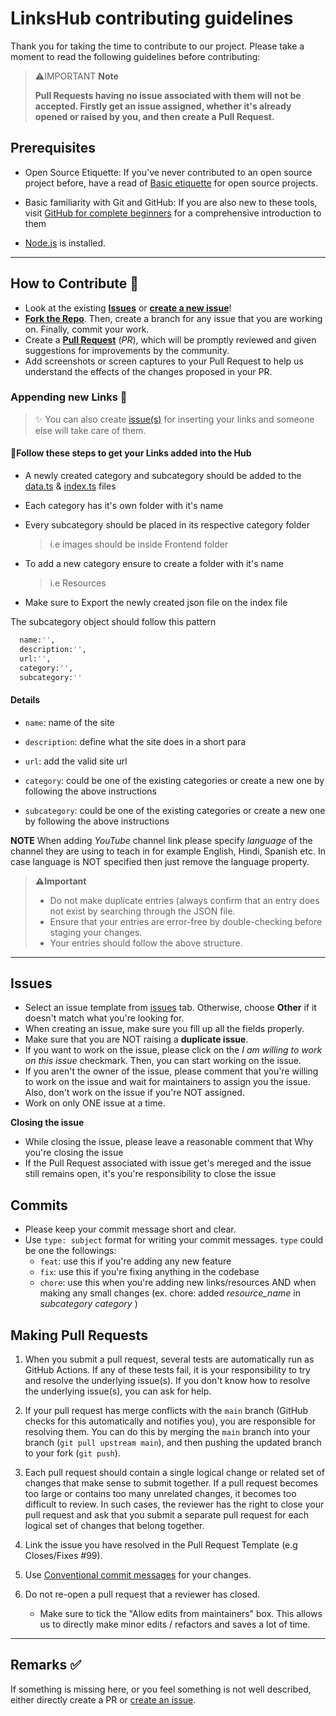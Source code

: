 # LinksHub contributing guidelines

Thank you for taking the time to contribute to our project. Please take a moment to read the following guidelines before contributing:

> ⚠️IMPORTANT **Note** 
>
> **Pull Requests having no issue associated with them will not be accepted. Firstly get an issue assigned, whether it's already opened or raised by you, and then create a Pull Request.**

## Prerequisites

- Open Source Etiquette: If you've never contributed to an open source project before, have a read of [Basic etiquette](https://developer.mozilla.org/en-US/docs/MDN/Community/Open_source_etiquette) for open source projects.

- Basic familiarity with Git and GitHub: If you are also new to these tools, visit [GitHub for complete beginners](https://developer.mozilla.org/en-US/docs/MDN/Contribute/GitHub_beginners) for a comprehensive introduction to them

- [Node.js](https://nodejs.org/) is installed.

---
## How to Contribute 🤔

- Look at the existing [**Issues**](https://github.com/rupali-codes/LinksHub/issues) or [**create a new issue**](https://github.com/rupali-codes/LinksHub/issues/new/choose)!
- [**Fork the Repo**](https://github.com/rupali-codes/LinksHub/fork). Then, create a branch for any issue that you are working on. Finally, commit your work.
- Create a **[Pull Request](https://github.com/rupali-codes/LinksHub/compare)** (_PR_), which will be promptly reviewed and given suggestions for improvements by the community.
- Add screenshots or screen captures to your Pull Request to help us understand the effects of the changes proposed in your PR.

### Appending new Links 🔗

> ✨ You can also create [issue(s)](https://github.com/rupali-codes/LinksHub/issues/new/choose) for inserting your links and someone else will take care of them.

#### 🌟Follow these steps to get your Links added into the Hub

* A newly created category and subcategory should be added to the [data.ts](https://github.com/rupali-codes/LinksHub/blob/main/database/data.ts) & [index.ts](https://github.com/rupali-codes/LinksHub/blob/main/database/index.ts) files
* Each category has it's own folder with it's name
* Every subcategory should be placed in its respective category folder
  
  > i.e images should be inside Frontend folder

* To add a new category ensure to create a folder with it's name
  
  > i.e Resources

* Make sure to Export the newly created json file on the index file

The subcategory object should follow this pattern

  ```sh
    name:'', 
    description:'',
    url:'',
    category:'', 
    subcategory:''
  ```

  #### Details 
  
  * `name`: name of the site
  
  * `description`: define what the site does in a 
  short para
  
  * `url`: add the valid site url
  * `category`: could be one of the existing categories or create a new one by following the 
  above instructions
  * `subcategory`: could be one of the existing categories or create a new one by following the above instructions

**NOTE**
   When adding *YouTube* channel link please specify *language* of the channel they are using to teach in for example English, Hindi, Spanish etc. In case language is NOT specified then just remove the language property. 

  
> **⚠️Important**
>
> - Do not make duplicate entries (always confirm that an entry does not exist by searching through the JSON file.
> - Ensure that your entries are error-free by double-checking before staging your changes.
> - Your entries should follow the above structure.

--- 
## Issues
* Select an issue template from [issues](https://github.com/rupali-codes/LinksHub/issues/new/choose) tab. Otherwise, choose **Other** if it doesn't match what you're looking for.
* When creating an issue, make sure you fill up all the fields properly.
* Make sure that you are NOT raising a **duplicate issue**.
* If you want to work on the issue, please click on the *I am willing to work on this issue* checkmark. Then, you can start working on the issue.
* If you aren't the owner of the issue, please comment that you're willing to work on the issue and wait for maintainers to assign you the issue. Also, don't work on the issue if you're NOT assigned.
* Work on only ONE issue at a time. 
  
**Closing the issue**

* While closing the issue, please leave a reasonable comment that Why you're closing the issue
* If the Pull Request associated with issue get's mereged and the issue still remains open, it's you're responsibility to close the issue

## Commits
* Please keep your commit message short and clear.
* Use `type: subject` format for writing your commit messages. `type` could be one the followings:
  * `feat`: use this if you're adding any new feature
  * `fix`: use this if you're fixing anything in the codebase
  * `chore`: use this when you're adding new links/resources AND when making any small changes
  (ex. chore: added *resource_name* in *subcategory* *category* )

## Making Pull Requests

1. When you submit a pull request, several tests are automatically run
   as GitHub Actions. If any of these tests fail, it is your responsibility to try and resolve the underlying issue(s). If you don't know how to resolve the underlying issue(s), you can ask for help.

2. If your pull request has merge conflicts with the `main` branch (GitHub checks for this automatically and notifies you), you are responsible for resolving them. You can do this by merging the `main` branch into your branch (`git pull upstream main`), and then pushing the updated branch to your fork (`git push`).

3. Each pull request should contain a single logical change or related set of changes that make sense to submit together. If a pull request becomes too large or contains too many unrelated changes, it becomes too difficult to review. In such cases, the reviewer has the right to close your pull request and ask that you submit a separate pull request for each logical set of changes that belong together.

4. Link the issue you have resolved in the Pull Request Template (e.g Closes/Fixes #99).
5. Use [Conventional commit messages](https://www.conventionalcommits.org/en/v1.0.0/) for your changes.
6. Do not re-open a pull request that a reviewer has closed.
   - Make sure to tick the "Allow edits from maintainers" box. This allows us to directly make minor edits / refactors and saves a lot of time.

--- 
## Remarks ✅

If something is missing here, or you feel something is not well described, either directly create a PR or [create an issue](https://github.com/rupali-codes/LinksHub/issues).